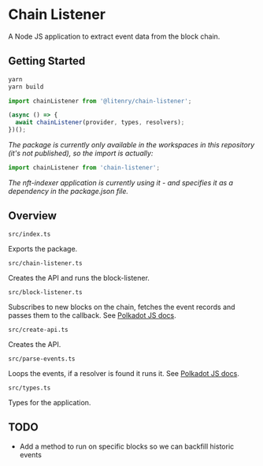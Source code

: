 # Chain Listener

A Node JS application to extract event data from the block chain.

## Getting Started

```sh
yarn
yarn build
```

```js
import chainListener from '@litenry/chain-listener';

(async () => {
  await chainListener(provider, types, resolvers);
})();
```

_The package is currently only available in the workspaces in this repository (it's not published), so the import is actually:_

```js
import chainListener from 'chain-listener';
```

_The nft-indexer application is currently using it - and specifies it as a dependency in the package.json file._

## Overview

`src/index.ts`

Exports the package.

`src/chain-listener.ts`

Creates the API and runs the block-listener.

`src/block-listener.ts`

Subscribes to new blocks on the chain, fetches the event records and passes them to the callback. See [Polkadot JS docs](https://polkadot.js.org/docs/api/examples/promise/listen-to-blocks).

`src/create-api.ts`

Creates the API.

`src/parse-events.ts`

Loops the events, if a resolver is found it runs it. See [Polkadot JS docs](https://polkadot.js.org/docs/api/cookbook/blocks).

`src/types.ts`

Types for the application.

## TODO

- Add a method to run on specific blocks so we can backfill historic events
